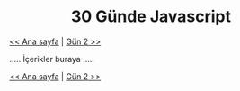 <div align="center">
  <h1>30 Günde Javascript</h1>
</div>

[<< Ana sayfa](../README.md) | [Gün 2 >>](../gün-2/gun-2.md)

.....
İçerikler buraya
.....

[<< Ana sayfa](../README.md) | [Gün 2 >>](../gün-2/gun-2.md)